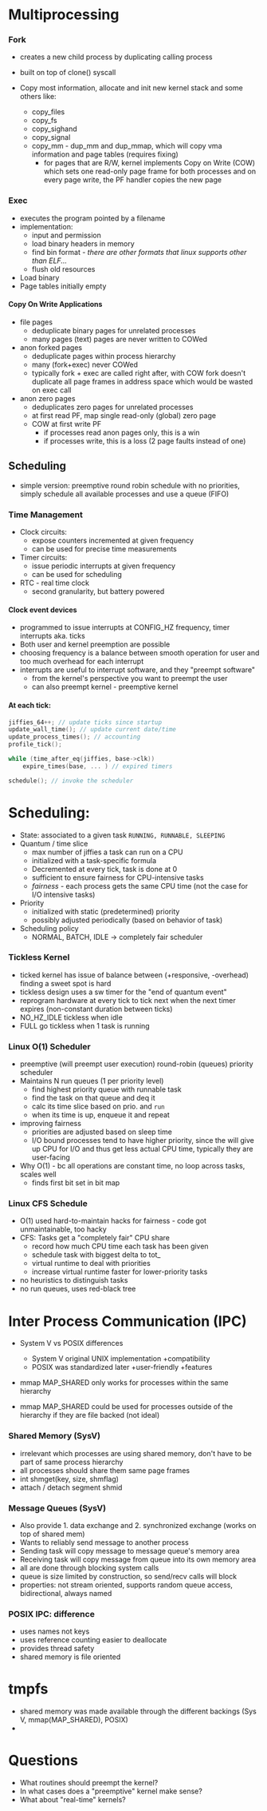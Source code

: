 # Multiprocessing

### Fork
* creates a new child process by duplicating calling process
* built on top of clone() syscall

* Copy most information, allocate and init new kernel stack and some others like:
    * copy_files
    * copy_fs
    * copy_sighand
    * copy_signal
    * copy_mm - dup_mm and dup_mmap, which will copy vma information and page tables (requires fixing)
        * for pages that are R/W, kernel implements Copy on Write (COW) which sets one read-only page frame for both processes and on every page write, the PF handler copies the new page

### Exec
* executes the program pointed by a filename
* implementation:
    * input and permission
    * load binary headers in memory
    * find bin format - *there are other formats that linux supports other than ELF...*
    * flush old resources
* Load binary
* Page tables initially empty

#### Copy On Write Applications
* file pages
    * deduplicate binary pages for unrelated processes
    * many pages (text) pages are never written to COWed
* anon forked pages
    * deduplicate pages within process hierarchy
    * many (fork+exec) never COWed
    * typically fork + exec are called right after, with COW fork doesn't duplicate all page frames in address space which would be wasted on exec call
* anon zero pages
    * deduplicates zero pages for unrelated processes
    * at first read PF, map single read-only (global) zero page
    * COW at first write PF
        * if processes read anon pages only, this is a win
        * if processes write, this is a loss (2 page faults instead of one)


## Scheduling
* simple version: preemptive round robin schedule with no priorities, simply schedule all available processes and use a queue (FIFO)

### Time Management
* Clock circuits:
    * expose counters incremented at given frequency
    * can be used for precise time measurements
* Timer circuits:
    * issue periodic interrupts at given frequency
    * can be used for scheduling
* RTC - real time clock
    * second granularity, but battery powered

#### Clock event devices
* programmed to issue interrupts at CONFIG_HZ frequency, timer interrupts aka. ticks
* Both user and kernel preemption are possible
* choosing frequency is a balance between smooth operation for user and too much overhead for each interrupt
* interrupts are useful to interrupt software, and they "preempt software"
    * from the kernel's perspective you want to preempt the user
    * can also preempt kernel - preemptive kernel

#### At each tick:
``` c
jiffies_64++; // update ticks since startup
update_wall_time(); // update current date/time
update_process_times(); // accounting
profile_tick(); 

while (time_after_eq(jiffies, base->clk))
    expire_times(base, ... ) // expired timers

schedule(); // invoke the scheduler
```

# Scheduling:
* State: associated to a given task `RUNNING, RUNNABLE, SLEEPING`
* Quantum / time slice
    * max number of jiffies a task can run on a CPU
    * initialized with a task-specific formula
    * Decremented at every tick, task is done at 0
    * sufficient to ensure fairness for CPU-intensive tasks
    * *fairness* - each process gets the same CPU time (not the case for I/O intensive tasks)
* Priority
    * initialized with static (predetermined) priority
    * possibly adjusted periodically (based on behavior of task)
* Scheduling policy
    * NORMAL, BATCH, IDLE -> completely fair scheduler


### Tickless Kernel
* ticked kernel has issue of balance between (+responsive, -overhead) finding a sweet spot is hard
* tickless design uses a sw timer for the "end of quantum event"
* reprogram hardware at every tick to tick next when the next timer expires (non-constant duration between ticks)
* NO_HZ_IDLE tickless when idle
* FULL go tickless when 1 task is running

### Linux O(1) Scheduler
* preemptive (will preempt user execution) round-robin (queues) priority scheduler
* Maintains N run queues (1 per priority level)
    * find highest priority queue with runnable task
    * find the task on that queue and deq it
    * calc its time slice based  on prio. and `run`
    * when its time is up, enqueue it and repeat
* improving fairness
    * priorities are adjusted based on sleep time
    * I/O bound processes tend to have higher priority, since the will give up CPU for I/O and thus get less actual CPU time, typically they are user-facing
* Why O(1) - bc all operations are constant time, no loop across tasks, scales well
    * finds first bit set in bit map

### Linux CFS Schedule
* O(1) used hard-to-maintain hacks for fairness - code got unmaintainable, too hacky
* CFS: Tasks get a "completely fair" CPU share
    * record how much CPU time each task has been given
    * schedule task with biggest delta to tot_
    * virtual runtime to deal with priorities
    * increase virtual runtime faster for lower-priority tasks
* no heuristics to distinguish tasks
* no run queues, uses red-black tree


# Inter Process Communication (IPC)
* System V vs POSIX differences
    * System V original UNIX implementation +compatibility
    * POSIX was standardized later +user-friendly +features

* mmap MAP_SHARED only works for processes within the same hierarchy
* mmap MAP_SHARED could be used for processes outside of the hierarchy if they are file backed (not ideal)

### Shared Memory (SysV)
* irrelevant which processes are using shared memory, don't have to be part of same process hierarchy
* all processes should share them same page frames
* int shmget(key, size, shmflag)
* attach / detach segment shmid

### Message Queues (SysV)
* Also provide 1. data exchange and 2. synchronized exchange (works on top of shared mem)
* Wants to reliably send message to another process
* Sending task will copy message to message queue's memory area
* Receiving task will copy message from queue into its own memory area
* all are done through blocking system calls
* queue is size limited by construction, so send/recv calls will block
* properties: not stream oriented, supports random queue access, bidirectional, always named

### POSIX IPC: difference
* uses names not keys
* uses reference counting easier to deallocate
* provides thread safety
* shared memory is file oriented


# tmpfs
* shared memory was made available through the different backings (Sys V, mmap(MAP_SHARED), POSIX)
* 

 
# Questions
* What routines should preempt the kernel?
* In what cases does a "preemptive" kernel make sense?
* What about "real-time" kernels?


